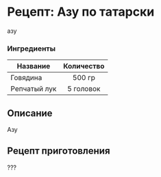 # Рецепт: Азу по татарски
азу

### Ингредиенты
| Название        	| Количество    |
| -------------   	|:-------------:|
| Говядина  	| 500 гр			|
| Репчатый лук			| 5 головок	|


## Описание
Азу

## Рецепт приготовления
???
